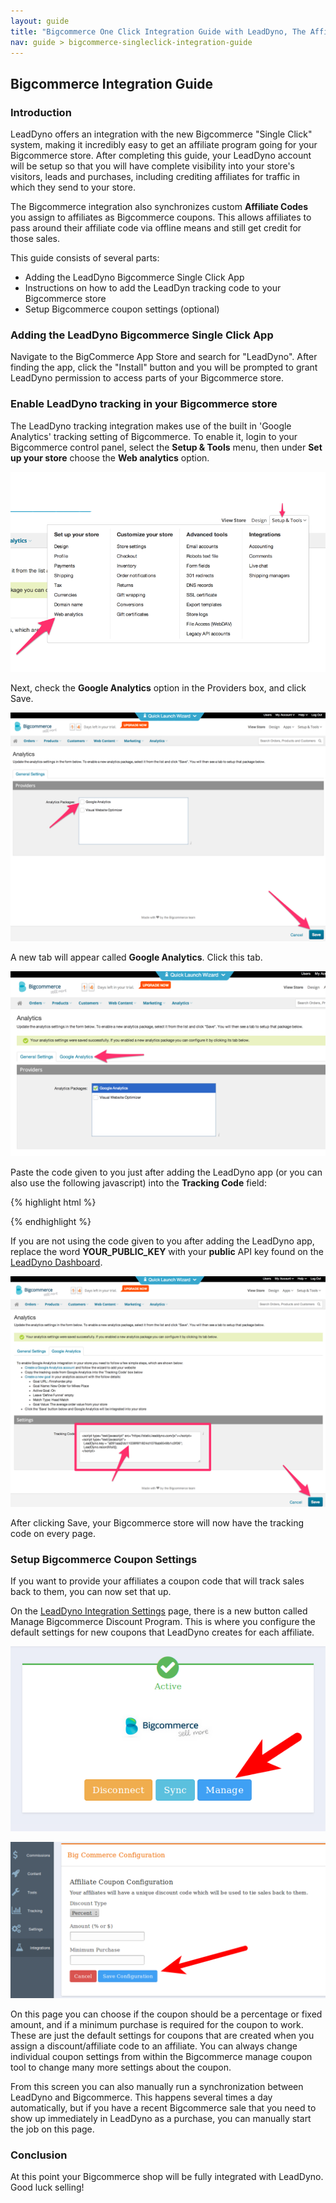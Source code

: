 ```yaml
---
layout: guide
title: "Bigcommerce One Click Integration Guide with LeadDyno, The Affiliate Tracking Software & Online Marketing System"
nav: guide > bigcommerce-singleclick-integration-guide
---
```


## Bigcommerce Integration Guide

### Introduction

LeadDyno offers an integration with the new Bigcommerce "Single Click" system, making it incredibly easy to get an affiliate program going for
your Bigcommerce store. After completing this guide, your LeadDyno account will be setup so that you will have complete
visibility into your store's visitors, leads and purchases, including crediting affiliates for traffic in which they
send to your store.

The Bigcommerce integration also synchronizes custom **Affiliate Codes** you assign to affiliates as Bigcommerce coupons.
This allows affiliates to pass around their affiliate code via offline means and still get credit for those sales.

This guide consists of several parts:

* Adding the LeadDyno Bigcommerce Single Click App
* Instructions on how to add the LeadDyn tracking code to your Bigcommerce store
* Setup Bigcommerce coupon settings (optional)



### Adding the LeadDyno Bigcommerce Single Click App ###

Navigate to the BigCommerce App Store and search for "LeadDyno". After finding the app, click the "Install" button
and you will be prompted to grant LeadDyno permission to access parts of your Bigcommerce store.


### Enable LeadDyno tracking in your Bigcommerce store ###

The LeadDyno tracking integration makes use of the built in 'Google Analytics' tracking setting of Bigcommerce. To
enable it, login to your Bigcommerce control panel, select the **Setup & Tools** menu, then under **Set up your store**
choose the **Web analytics** option.

![Bigcommerce Analytics Setting](/img/bc_guide_analytics.png)


Next, check the **Google Analytics** option in the Providers box, and click Save.

![Bigcommerce Providers](/img/bc_guide_analytics_enable_google.png)

A new tab will appear called **Google Analytics**. Click this tab.

![Bigcommerce Google Analytics](/img/bc_guide_analytics_click_google.png)

Paste the code given to you just after adding the LeadDyno app (or you can also use the following javascript)
into the **Tracking Code** field:

{% highlight html %}
<script type="text/javascript" src="https://static.leaddyno.com/js"></script>
<script>
  LeadDyno.key = "YOUR_PUBLIC_KEY";
  LeadDyno.recordVisit();
  LeadDyno.autoWatch();
 </script>
{% endhighlight %}

If you are not using the code given to you after adding the LeadDyno app, replace the word **YOUR_PUBLIC_KEY** with
your **public** API key found on the [LeadDyno Dashboard](https://app.leaddyno.com/settings/account).

![Bigcommerce Tracking Code](/img/bc_guide_analytics_paste_and_save.png)

After clicking Save, your Bigcommerce store will now have the tracking code on every page.

<a class="docs-anchor" id="coupon"> </a>

### Setup Bigcommerce Coupon Settings ###

If you want to provide your affiliates a coupon code that will track sales back to them, you can now set that up.

On the [LeadDyno Integration Settings](https://app.leaddyno.com/settings/integrations/e-commerce) page, there is a new button called
Manage Bigcommerce Discount Program. This is where you configure the default settings for new coupons that
LeadDyno creates for each affiliate.

![Bigcommerce Discount Settings](/img/bc_guide_ld_coupon_settings.png)

![Bigcommerce Discount Settings Manage](/img/bc_guide_ld_coupon_settings2.png)


On this page you can choose if the coupon should be a percentage or fixed amount, and if a minimum purchase is required
for the coupon to work. These are just the default settings for coupons that are created when you assign a discount/affiliate
code to an affiliate. You can always change individual coupon settings from within the Bigcommerce manage coupon tool
to change many more settings about the coupon.

From this screen you can also manually run a synchronization between LeadDyno and Bigcommerce. This happens several times
a day automatically, but if you have a recent Bigcommerce sale that you need to show up immediately in LeadDyno as a
purchase, you can manually start the job on this page.



### Conclusion ###

At this point your Bigcommerce shop will be fully integrated with LeadDyno. Good luck selling!
